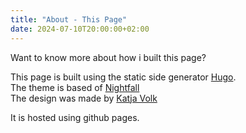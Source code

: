 ```yaml
---
title: "About - This Page"
date: 2024-07-10T20:00:00+02:00
---
```

Want to know more about how i built this page? 
<!--more-->
This page is built using the static side generator [Hugo](https://gohugo.io).  
The theme is based of [Nightfall](https://github.com/LordMathis/hugo-theme-nightfall)  
The design was made by [Katja Volk](https://katjavolk.de/#/projects/pretzelprinter)  

It is hosted using github pages. 